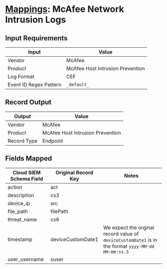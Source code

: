 # [Mappings](README.md): McAfee Network Intrusion Logs

## Input Requirements

|Input|Value|
|-----|-----|
|Vendor|McAfee|
|Product|McAfee Host Intrusion Prevention|
|Log Format|CEF|
|Event ID Regex Pattern|`_default_`|

## Record Output

|Output|Value|
|------|-----|
|Vendor|McAfee|
|Product|McAfee Host Intrusion Prevention|
|Record Type|Endpoint|

## Fields Mapped

|Cloud SIEM Schema Field|Original Record Key|Notes|
|-----------------------|-------------------|-----|
|action|act||
|description|cs3||
|device_ip|src||
|file_path|filePath||
|threat_name|cs6||
|timestamp|deviceCustomDate1|We expect the orginal record value of `deviceCustomDate1` is in the format `yyyy-MM-dd HH:mm:ss.S`|
|user_username|suser||

